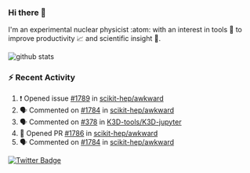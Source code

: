 ### Hi there 👋 

I'm an experimental nuclear physicist :atom: with an interest in tools :wrench: to improve productivity :chart_with_upwards_trend: and scientific insight :telescope:.

![github stats](https://github-readme-stats.vercel.app/api?username=agoose77&show_icons=true&hide_rank=true&hide_title=true&bg_color=30,e76445,904e95&text_color=efe3ec&icon_color=efe3ec)
<!--
**agoose77/agoose77** is a ✨ _special_ ✨ repository because its `README.md` (this file) appears on your GitHub profile.

Here are some ideas to get you started:

- 🔭 I’m currently working on ...
- 🌱 I’m currently learning ...
- 👯 I’m looking to collaborate on ...
- 🤔 I’m looking for help with ...
- 💬 Ask me about ...
- 📫 How to reach me: ...
- 😄 Pronouns: ...
- ⚡ Fun fact: ...
-->

### :zap: Recent Activity
<!--START_SECTION:activity-->
1. ❗️ Opened issue [#1789](https://github.com/scikit-hep/awkward/issues/1789) in [scikit-hep/awkward](https://github.com/scikit-hep/awkward)
2. 🗣 Commented on [#1784](https://github.com/scikit-hep/awkward/issues/1784) in [scikit-hep/awkward](https://github.com/scikit-hep/awkward)
3. 🗣 Commented on [#378](https://github.com/K3D-tools/K3D-jupyter/issues/378) in [K3D-tools/K3D-jupyter](https://github.com/K3D-tools/K3D-jupyter)
4. 💪 Opened PR [#1786](https://github.com/scikit-hep/awkward/pull/1786) in [scikit-hep/awkward](https://github.com/scikit-hep/awkward)
5. 🗣 Commented on [#1784](https://github.com/scikit-hep/awkward/issues/1784) in [scikit-hep/awkward](https://github.com/scikit-hep/awkward)
<!--END_SECTION:activity-->


[![Twitter Badge](https://img.shields.io/twitter/follow/agoose77?style=flat-square&logo=Twitter&logoColor=white&color=cornflowerblue)](https://twitter.com/agoose77)
